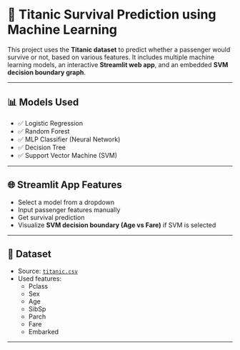 # 🚢 Titanic Survival Prediction using Machine Learning

This project uses the **Titanic dataset** to predict whether a passenger would survive or not, based on various features. It includes multiple machine learning models, an interactive **Streamlit web app**, and an embedded **SVM decision boundary graph**.

---

## 📊 Models Used

- ✅ Logistic Regression
- ✅ Random Forest
- ✅ MLP Classifier (Neural Network)
- ✅ Decision Tree
- ✅ Support Vector Machine (SVM)

---

## 🌐 Streamlit App Features

- Select a model from a dropdown
- Input passenger features manually
- Get survival prediction
- Visualize **SVM decision boundary (Age vs Fare)** if SVM is selected

---

## 🧾 Dataset

- Source: [`titanic.csv`](https://www.kaggle.com/competitions/titanic/data)
- Used features:
  - Pclass
  - Sex
  - Age
  - SibSp
  - Parch
  - Fare
  - Embarked

---
